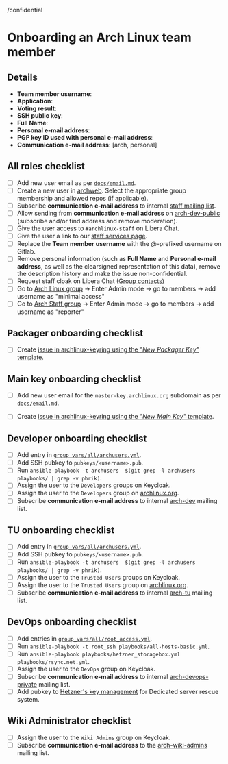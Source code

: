 <!--
This template should be used for onboarding new Arch Linux team members.
It can also be used as a reference for adding new roles to an existing team member.
-->
/confidential
<!--
NOTE: Do not remove the above short actions.
They ensure that the ticket is created confidential and that personal
information is not publicly visible.
-->

# Onboarding an Arch Linux team member

## Details

- **Team member username**: <!-- Used for SSO account and @archlinux.org e-mail address -->
- **Application**: <!-- Add link to relevant mailing list mail -->
- **Voting result**: <!-- Add link to relevant mailing list mail -->
- **SSH public key**: <!-- Add this when a user's access to machines is added or updated -->
- **Full Name**: <!-- Relevant for all new users -->
- **Personal e-mail address**: <!-- Relevant for users who will get a new archweb and/or SSO account -->
- **PGP key ID used with personal e-mail address**: <!-- Relevant for users who will get a new archweb account -->
- **Communication e-mail address**: [arch, personal] <!-- Relevant for users who will be signed up to mailing lists. Either choose "arch" or "personal". -->

<!--
NOTE: When creating this ticket as the sponsor for a new trusted user or
support staff member, attach the above information as a clearsigned document to
this ticket.
https://www.gnupg.org/gph/en/manual/x135.html
-->

## All roles checklist

- [ ] Add new user email as per [`docs/email.md`](docs/email.md).
- [ ] Create a new user in [archweb](https://www.archlinux.org/devel/newuser/). Select the appropriate group membership and allowed repos (if applicable).
- [ ] Subscribe **communication e-mail address** to internal [staff mailing list](https://lists.archlinux.org/mailman3/lists/staff.lists.archlinux.org/mass_subscribe/).
- [ ] Allow sending from **communication e-mail address** on [arch-dev-public](https://lists.archlinux.org/mailman3/lists/arch-dev-public.lists.archlinux.org/members/member/) (subscribe and/or find address and remove moderation).
- [ ] Give the user access to `#archlinux-staff` on Libera Chat.
- [ ] Give the user a link to our [staff services page](https://wiki.archlinux.org/title/DeveloperWiki:Staff_Services).
- [ ] Replace the **Team member username** with the @-prefixed username on Gitlab.
- [ ] Remove personal information (such as **Full Name** and **Personal e-mail
  address**, as well as the clearsigned representation of this data), remove
  the description history and make the issue non-confidential.
- [ ] Request staff cloak on Libera Chat ([Group contacts](https://wiki.archlinux.org/title/Arch_IRC_channels#Libera_Chat_group_contacts))
- [ ] Go to [Arch Linux group](https://gitlab.archlinux.org/groups/archlinux/-/group_members) -> Enter Admin mode -> go to members -> add username as "minimal access"
- [ ] Go to [Arch Staff group](https://gitlab.archlinux.org/groups/archlinux/teams/staff/-/group_members) -> Enter Admin mode -> go to members -> add username as "reporter"

## Packager onboarding checklist

<!-- The ticket should be created by a sponsor of the new packager -->
- [ ] Create [issue in archlinux-keyring using the *"New Packager Key"* template](https://gitlab.archlinux.org/archlinux/archlinux-keyring/-/issues/new?issuable_template=New%20Packager%20Key).

## Main key onboarding checklist

- [ ] Add new user email for the `master-key.archlinux.org` subdomain as per [`docs/email.md`](docs/email.md).
<!-- The ticket should be created by the developer becoming a new main key holder -->
- [ ] Create [issue in archlinux-keyring using the *"New Main Key"* template](https://gitlab.archlinux.org/archlinux/archlinux-keyring/-/issues/new?issuable_template=New%20Main%20Key).

## Developer onboarding checklist

- [ ] Add entry in [`group_vars/all/archusers.yml`](group_vars/all/archusers.yml).
- [ ] Add SSH pubkey to `pubkeys/<username>.pub`.
- [ ] Run `ansible-playbook -t archusers  $(git grep -l archusers playbooks/ | grep -v phrik)`.
- [ ] Assign the user to the `Developers` groups on Keycloak.
- [ ] Assign the user to the `Developers` group on [archlinux.org](https://archlinux.org/admin/auth/user/).
- [ ] Subscribe **communication e-mail address** to internal [arch-dev](https://lists.archlinux.org/mailman3/lists/arch-dev.lists.archlinux.org/mass_subscribe/) mailing list.

## TU onboarding checklist

- [ ] Add entry in [`group_vars/all/archusers.yml`](group_vars/all/archusers.yml).
- [ ] Add SSH pubkey to `pubkeys/<username>.pub`.
- [ ] Run `ansible-playbook -t archusers  $(git grep -l archusers playbooks/ | grep -v phrik)`.
- [ ] Assign the user to the `Trusted Users` groups on Keycloak.
- [ ] Assign the user to the `Trusted Users` group on [archlinux.org](https://archlinux.org/admin/auth/user/).
- [ ] Subscribe **communication e-mail address** to internal [arch-tu](https://lists.archlinux.org/mailman3/lists/arch-tu.lists.archlinux.org/mass_subscribe/) mailing list.

## DevOps onboarding checklist

- [ ] Add entries in [`group_vars/all/root_access.yml`](group_vars/all/root_access.yml).
- [ ] Run `ansible-playbook -t root_ssh playbooks/all-hosts-basic.yml`.
- [ ] Run `ansible-playbook playbooks/hetzner_storagebox.yml playbooks/rsync.net.yml`.
- [ ] Assign the user to the `DevOps` group on Keycloak.
- [ ] Subscribe **communication e-mail address** to internal [arch-devops-private](https://lists.archlinux.org/mailman3/lists/arch-devops-private.lists.archlinux.org/mass_subscribe/) mailing list.
- [ ] Add pubkey to [Hetzner's key management](https://robot.your-server.de/key/index) for Dedicated server rescue system.

## Wiki Administrator checklist

- [ ] Assign the user to the `Wiki Admins` group on Keycloak.
- [ ] Subscribe **communication e-mail address** to the [arch-wiki-admins](https://lists.archlinux.org/mailman3/lists/arch-wiki-admins.lists.archlinux.org/mass_subscribe/) mailing list.
